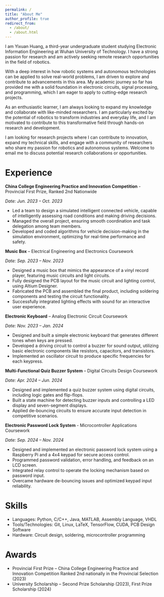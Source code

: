 ```yaml
---
permalink: /
title: "About Me"
author_profile: true
redirect_from: 
  - /about/
  - /about.html
---
```


I am Yixuan Huang, a third-year undergraduate student studying Electronic Information Engineering at Wuhan University of Technology. I have a strong passion for research and am actively seeking remote research opportunities in the field of robotics.

With a deep interest in how robotic systems and autonomous technologies can be applied to solve real-world problems, I am driven to explore and contribute to advancements in this area. My academic journey so far has provided me with a solid foundation in electronic circuits, signal processing, and programming, which I am eager to apply to cutting-edge research projects.

As an enthusiastic learner, I am always looking to expand my knowledge and collaborate with like-minded researchers. I am particularly excited by the potential of robotics to transform industries and everyday life, and I am motivated to contribute to this transformative field through hands-on research and development.

I am looking for research projects where I can contribute to innovation, expand my technical skills, and engage with a community of researchers who share my passion for robotics and autonomous systems. Welcome to  email me to discuss potential research collaborations or opportunities.

# Experience

**China College Engineering Practice and Innovation Competition** - Provincial First Prize, Ranked 2nd Nationwide

*Date: Jun. 2023 – Oct. 2023*

- Led a team to design a simulated intelligent connected vehicle, capable of intelligently assessing road conditions and making driving decisions.
- Managed the overall project, ensuring smooth coordination and task delegation among team members.
- Developed and coded algorithms for vehicle decision-making in the simulation environment, optimizing for real-time performance and safety.

**Music Box** – Electrical Engineering and Electronics Coursework

*Date: Sep. 2023 – Nov. 2023*

- Designed a music box that mimics the appearance of a vinyl record player, featuring music circuits and light circuits.
- Fully designed the PCB layout for the music circuit and lighting control, using Altium Designer.
- Fabricated the PCB and assembled the final product, including soldering components and testing the circuit functionality.
- Successfully integrated lighting effects with sound for an interactive user experience.

**Electronic Keyboard** – Analog Electronic Circuit Coursework

*Date: Nov. 2023 – Jan. 2024*

- Designed and built a simple electronic keyboard that generates different tones when keys are pressed.
- Developed a driving circuit to control a buzzer for sound output, utilizing basic electronic components like resistors, capacitors, and transistors.
- Implemented an oscillator circuit to produce specific frequencies for each keypress.

**Multi-Functional Quiz Buzzer System** – Digital Circuits Design Coursework

*Date: Apr. 2024 – Jun. 2024*

- Designed and implemented a quiz buzzer system using digital circuits, including logic gates and flip-flops.
- Built a state machine for detecting buzzer inputs and controlling a LED display and seven-segment displays.
- Applied de-bouncing circuits to ensure accurate input detection in competitive scenarios.

**Electronic Password Lock System** - Microcontroller Applications Coursework

*Date: Sep. 2024 – Nov. 2024*

- Designed and implemented an electronic password lock system using a Raspberry Pi and a 4x4 keypad for secure access control.
- Programmed password validation, error handling, and feedback on an LCD screen.
- Integrated relay control to operate the locking mechanism based on password input.
- Overcame hardware de-bouncing issues and optimized keypad input reliability.

# Skills

- Languages: Python, C/C++, Java, MATLAB, Assembly Language, VHDL
- Tools/Technologies: Git, Linux, LaTeX, TensorFlow, CUDA, PCB Design Software
- Hardware: Circuit design, soldering, microcontroller programming

# Awards

- Provincial First Prize – China College Engineering Practice and Innovation Competition Ranked 2nd nationally in the Provincial Selection (2023)
- University Scholarship – Second Prize Scholarship (2023), First Prize Scholarship (2024)

<script type="text/javascript" id="mapmyvisitors" src="//mapmyvisitors.com/map.js?d=7aJXkocIyrHxDcJw_FpnG0vWOnRLRzapsbRMdMYhxos&cl=ffffff&w=a"></script>

<!-- Google tag (gtag.js) -->
<script async src="https://www.googletagmanager.com/gtag/js?id=G-X62D1CNV3J"></script>
<script>
  window.dataLayer = window.dataLayer || [];
  function gtag(){dataLayer.push(arguments);}
  gtag('js', new Date());

  gtag('config', 'G-X62D1CNV3J');
</script>